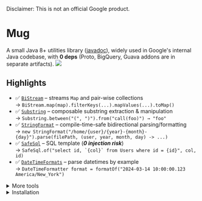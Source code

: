 Disclaimer: This is not an official Google product.

# Mug
A small Java 8+ utilities library ([javadoc](http://google.github.io/mug/apidocs/index.html)), widely used in Google's internal Java codebase, with **0 deps** (Proto, BigQuery, Guava addons are in separate artifacts). ![](https://travis-ci.org/google/mug.svg?branch=master)

## Highlights

- ✅ [`BiStream`](./mug/src/main/java/com/google/mu/util/stream/README.md) – streams `Map` and pair-wise collections  
  → `BiStream.map(map).filterKeys(...).mapValues(...).toMap()`
- ✅ [`Substring`](https://github.com/google/mug/wiki/Substring-Explained) – composable substring extraction & manipulation  
  → `Substring.between("(", ")").from("call(foo)") → "foo"`
- ✅ [`StringFormat`](https://github.com/google/mug/wiki/StringFormat-Explained) – compile-time-safe bidirectional parsing/formatting  
  → `new StringFormat("/home/{user}/{year}-{month}-{day}").parse(filePath, (user, year, month, day) -> ...)`
- ✅ [`SafeSql`](./mug-guava/src/main/java/com/google/mu/safesql/README.md) – SQL template (***0 injection risk***)  
  → ```SafeSql.of("select id, `{col}` from Users where id = {id}", col, id)```
- ✅ [`DateTimeFormats`](./mug/src/main/java/com/google/mu/time/README.md) – parse datetimes by example  
  → `DateTimeFormatter format = formatOf("2024-03-14 10:00:00.123 America/New_York")`

<details>
<summary>More tools</summary>
 
- [`BinarySearch`](./mug-guava/src/main/java/com/google/mu/collect/README.md)  
  → `BinarySearch.inSortedArrayWithTolerance(doubleArray, 0.0001).find(target)`
- [`StructuredConcurrency`](./mug/src/main/java/com/google/mu/util/concurrent/README.md)  
  → `concurrently(() -> fetchArm(), () -> fetchLeg(), (arm, leg) -> makeRobot(arm, leg))`
- [`MoreStreams`](https://google.github.io/mug/apidocs/com/google/mu/util/stream/MoreStreams.html)  
  → `whileNotNull(queue::poll).filter(...).map(...)`
- [`MoreStreams`](https://google.github.io/mug/apidocs/com/google/mu/util/Optionals.html)  
  → `return optionally(obj.hasFoo(), obj::getFoo);`
- [`Iteration`](https://github.com/google/mug/wiki/Iteration-Explained)

</details>

<details>
<summary>Installation</summary>

### Maven

Add the following to pom.xml:
```
  <dependency>
    <groupId>com.google.mug</groupId>
    <artifactId>mug</artifactId>
    <version>8.5</version>
  </dependency>
```

Add `mug-errorprone` to your annotationProcessorPaths:

```
  <build>
    <pluginManagement>
      <plugins>
        <plugin>
          <artifactId>maven-compiler-plugin</artifactId>
          <configuration>
            <annotationProcessorPaths>
              <path>
                <groupId>com.google.errorprone</groupId>
                <artifactId>error_prone_core</artifactId>
                <version>2.23.0</version>
              </path>
              <path>
                <groupId>com.google.mug</groupId>
                <artifactId>mug-errorprone</artifactId>
                <version>8.5</version>
              </path>
            </annotationProcessorPaths>
          </configuration>
        </plugin>
      </plugins>
    </pluginManagement>
  </build>
```

Protobuf utils ([javadoc](https://google.github.io/mug/apidocs/com/google/mu/protobuf/util/package-summary.html)):
```
  <dependency>
    <groupId>com.google.mug</groupId>
    <artifactId>mug-protobuf</artifactId>
    <version>8.5</version>
  </dependency>
```

Guava add-ons (with [`SafeSql`](https://google.github.io/mug/apidocs/com/google/mu/safesql/SafeSql.html), [`SafeQuery`](https://google.github.io/mug/apidocs/com/google/mu/safesql/SafeQuery.html) and [`GoogleSql`](https://google.github.io/mug/apidocs/com/google/mu/safesql/GoogleSql.html)):
```
  <dependency>
    <groupId>com.google.mug</groupId>
    <artifactId>mug-guava</artifactId>
    <version>8.5</version>
  </dependency>
```

### Gradle

Add to build.gradle:
```
  implementation 'com.google.mug:mug:8.5'
  implementation 'com.google.mug:mug-guava:8.5'
  implementation 'com.google.mug:mug-protobuf:8.5'
```
</details>


